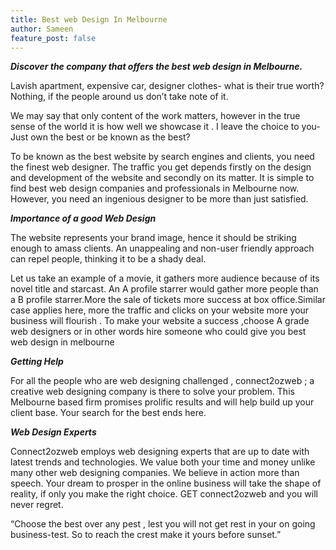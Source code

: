 ```yaml
---
title: Best web Design In Melbourne
author: Sameen
feature_post: false
---
```


<p style="text-align: justify;"><strong><em>Discover the company that offers the best web design in Melbourne.</em></strong></p>

Lavish apartment, expensive car, designer clothes- what is their true worth? Nothing, if the people around us don’t take note of it.

We may say that only content of the work matters, however in the true sense of the world it is how well we showcase it . I leave the choice to you- Just own the best or be known as the best?

To be known as the best website by search engines and clients, you need the finest web designer. The traffic you get depends firstly on the design and development of the website and secondly on its matter. It is simple to   find best web design companies and professionals in Melbourne now. However, you need an ingenious designer to be more than just satisfied.

<p style="text-align: justify;"><strong><em>Importance of a good Web Design</em></strong><em> </em></p>
The website represents your brand image, hence it should be striking enough to amass clients. An unappealing and non-user friendly approach can repel people, thinking it to be a shady deal.

Let us take an example of a movie, it gathers more audience because of its novel title and starcast. An A profile starrer would gather more people than a B profile starrer.More the sale of tickets more success at box office.Similar case applies here, more the traffic and clicks on your website more your business will flourish .  To make your website a success ,choose A grade web designers or in other words hire someone who could give you best web design in melbourne

<p style="text-align: justify;"><em><strong>Getting Help</strong></em></p>

For all the people  who are web designing challenged  , connect2ozweb ; a creative web designing company is there to solve your problem. This Melbourne based firm  promises prolific results and will help build up your client base. Your search for the best ends here.

<p style="text-align: justify;"><em><strong>Web Design Experts</strong></em></p>

Connect2ozweb employs web designing experts that are up to date with latest trends and technologies. We value both your time and money unlike many other web designing companies. We believe in action more than speech. Your dream to prosper in the online business will take the shape of reality, if only you make the right choice. GET connect2ozweb and you will never regret.

“Choose the best over any pest , lest you will not get rest in your on going business-test. So to reach the crest make it yours before sunset.”